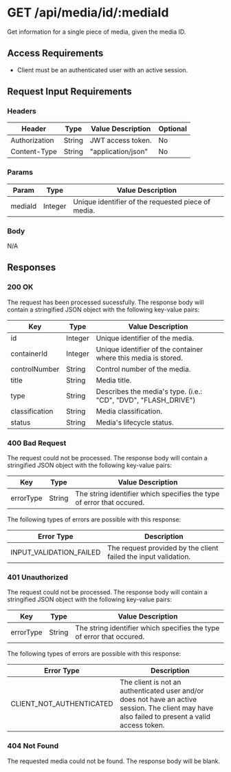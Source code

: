 # GET /api/media/id/:mediaId

Get information for a single piece of media, given the media ID.

## Access Requirements

- Client must be an authenticated user with an active session.

## Request Input Requirements

### Headers

|Header|Type|Value Description|Optional|
|-|-|-|-|
|Authorization|String|JWT access token.|No|
|Content-Type|String|"application/json"|No|

### Params

|Param|Type|Value Description|
|-|-|-|
|mediaId|Integer|Unique identifier of the requested piece of media.|

### Body

N/A

## Responses

### 200 OK

The request has been processed sucessfully.  The response body will contain a stringified JSON object with the following key-value pairs:

|Key|Type|Value Description|
|-|-|-|
|id|Integer|Unique identifier of the media.|
|containerId|Integer|Unique identifier of the container where this media is stored.|
|controlNumber|String|Control number of the media.|
|title|String|Media title.|
|type|String|Describes the media's type. (i.e.: "CD", "DVD", "FLASH_DRIVE")|
|classification|String|Media classification.|
|status|String|Media's lifecycle status.|

### 400 Bad Request

The request could not be processed.  The response body will contain a stringified JSON object with the following key-value pairs:

|Key|Type|Value Description|
|-|-|-|
|errorType|String|The string identifier which specifies the type of error that occured.|

The following types of errors are possible with this response:

|Error Type|Description|
|-|-|
|INPUT_VALIDATION_FAILED|The request provided by the client failed the input validation.|

### 401 Unauthorized

The request could not be processed.  The response body will contain a stringified JSON object with the following key-value pairs:

|Key|Type|Value Description|
|-|-|-|
|errorType|String|The string identifier which specifies the type of error that occured.|

The following types of errors are possible with this response:

|Error Type|Description|
|-|-|
|CLIENT_NOT_AUTHENTICATED|The client is not an authenticated user and/or does not have an active session.  The client may have also failed to present a valid access token.|

### 404 Not Found

The requested media could not be found.  The response body will be blank.